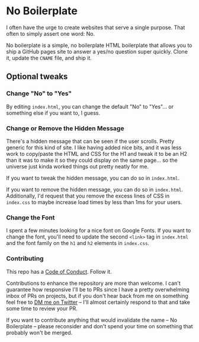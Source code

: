 # No Boilerplate

I often have the urge to create websites that serve a single purpose. That often to simply assert one word: No.

No boilerplate is a simple, no boilerplate HTML boilerplate that allows you to ship a GitHub pages site to answer a yes/no question super quickly. Clone it, update the `CNAME` file, and ship it.

## Optional tweaks

### Change "No" to "Yes"

By editing `index.html`, you can change the default "No" to "Yes"... or something else if you want to, I guess.

### Change or Remove the Hidden Message

There's a hidden message that can be seen if the user scrolls. Pretty generic for this kind of site. I like having added nice bits, and it was less work to copy/paste the HTML and CSS for the H1 and tweak it to be an H2 than it was to make it so they could display on the same page... so the universe just kinda worked things out pretty neatly for me.

If you want to tweak the hidden message, you can do so in `index.html`.

If you want to remove the hidden message, you can do so in `index.html`. Additionally, I'd request that you remove the excess lines of CSS in `index.css` to maybe increase load times by less than 1ms for your users.

### Change the Font

I spent a few minutes looking for a nice font on Google Fonts. If you want to change the font, you'll need to update the second `<link>` tag in `index.html` and the font family on the `h1` and `h2` elements in `index.css`.

### Contributing

This repo has a [Code of Conduct](./CODE_OF_CONDUCT.md). Follow it.

Contributions to enhance the repository are more than welcome. I can't guarantee how responsive I'll be to PRs since I have a pretty overwhelming inbox of PRs on projects, but if you don't hear back from me on something feel free to [DM me on Twitter](https://twitter.com/bitandbang) – I'll almost certainly respond to that and take some time to review your PR.

If you want to contribute anything that would invalidate the name – No Boilerplate – please reconsider and don't spend your time on something that probably won't be merged.
